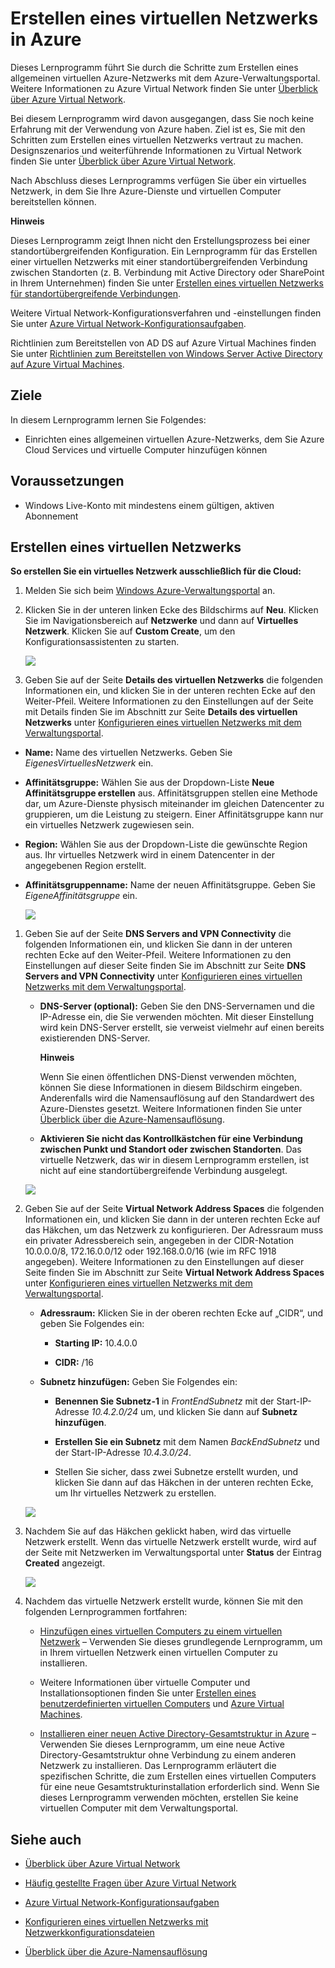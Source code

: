 <properties linkid="manage-services-create-a-virtual-network" urlDisplayName="Create a virtual network" pageTitle="Create a virtual network - Azure service management" metaKeywords="" description="Learn how to create an Azure Virtual Network." metaCanonical="" services="virtual-machines,virtual-network" documentationCenter="" title="Create a Virtual Network in Azure" authors="" solutions="" manager="" editor="" />

Erstellen eines virtuellen Netzwerks in Azure
=============================================

Dieses Lernprogramm führt Sie durch die Schritte zum Erstellen eines allgemeinen virtuellen Azure-Netzwerks mit dem Azure-Verwaltungsportal. Weitere Informationen zu Azure Virtual Network finden Sie unter [Überblick über Azure Virtual Network](http://msdn.microsoft.com/de-de/library/windowsazure/jj156007.aspx).

Bei diesem Lernprogramm wird davon ausgegangen, dass Sie noch keine Erfahrung mit der Verwendung von Azure haben. Ziel ist es, Sie mit den Schritten zum Erstellen eines virtuellen Netzwerks vertraut zu machen. Designszenarios und weiterführende Informationen zu Virtual Network finden Sie unter [Überblick über Azure Virtual Network](http://msdn.microsoft.com/de-de/library/windowsazure/jj156007.aspx).

Nach Abschluss dieses Lernprogramms verfügen Sie über ein virtuelles Netzwerk, in dem Sie Ihre Azure-Dienste und virtuellen Computer bereitstellen können.

**Hinweis**

Dieses Lernprogramm zeigt Ihnen nicht den Erstellungsprozess bei einer standortübergreifenden Konfiguration. Ein Lernprogramm für das Erstellen einer virtuellen Netzwerks mit einer standortübergreifenden Verbindung zwischen Standorten (z. B. Verbindung mit Active Directory oder SharePoint in Ihrem Unternehmen) finden Sie unter [Erstellen eines virtuellen Netzwerks für standortübergreifende Verbindungen](/de-de/manage/services/networking/cross-premises-connectivity/).

Weitere Virtual Network-Konfigurationsverfahren und -einstellungen finden Sie unter [Azure Virtual Network-Konfigurationsaufgaben](http://go.microsoft.com/fwlink/?LinkId=296652).

Richtlinien zum Bereitstellen von AD DS auf Azure Virtual Machines finden Sie unter [Richtlinien zum Bereitstellen von Windows Server Active Directory auf Azure Virtual Machines](http://msdn.microsoft.com/de-de/library/windowsazure/jj156090.aspx).

Ziele
-----

In diesem Lernprogramm lernen Sie Folgendes:

-   Einrichten eines allgemeinen virtuellen Azure-Netzwerks, dem Sie Azure Cloud Services und virtuelle Computer hinzufügen können

Voraussetzungen
---------------

-   Windows Live-Konto mit mindestens einem gültigen, aktiven Abonnement

Erstellen eines virtuellen Netzwerks
------------------------------------

**So erstellen Sie ein virtuelles Netzwerk ausschließlich für die Cloud:**

1.  Melden Sie sich beim [Windows Azure-Verwaltungsportal](http://manage.windowsazure.com/) an.

2.  Klicken Sie in der unteren linken Ecke des Bildschirms auf **Neu**. Klicken Sie im Navigationsbereich auf **Netzwerke** und dann auf **Virtuelles Netzwerk**. Klicken Sie auf **Custom Create**, um den Konfigurationsassistenten zu starten.

    ![](./media/create-virtual-network/createVNet_01_OpenVirtualNetworkWizard.png)

3.  Geben Sie auf der Seite **Details des virtuellen Netzwerks** die folgenden Informationen ein, und klicken Sie in der unteren rechten Ecke auf den Weiter-Pfeil. Weitere Informationen zu den Einstellungen auf der Seite mit Details finden Sie im Abschnitt zur Seite **Details des virtuellen Netzwerks** unter [Konfigurieren eines virtuellen Netzwerks mit dem Verwaltungsportal](http://go.microsoft.com/fwlink/?LinkID=248092).

-   **Name:** Name des virtuellen Netzwerks. Geben Sie *EigenesVirtuellesNetzwerk* ein.

-   **Affinitätsgruppe:** Wählen Sie aus der Dropdown-Liste **Neue Affinitätsgruppe erstellen** aus. Affinitätsgruppen stellen eine Methode dar, um Azure-Dienste physisch miteinander im gleichen Datencenter zu gruppieren, um die Leistung zu steigern. Einer Affinitätsgruppe kann nur ein virtuelles Netzwerk zugewiesen sein.

-   **Region:** Wählen Sie aus der Dropdown-Liste die gewünschte Region aus. Ihr virtuelles Netzwerk wird in einem Datencenter in der angegebenen Region erstellt.

-   **Affinitätsgruppenname:** Name der neuen Affinitätsgruppe. Geben Sie *EigeneAffinitätsgruppe* ein.

    ![](./media/create-virtual-network/createVNet_02_VirtualNetworkDetails.png)

1.  Geben Sie auf der Seite **DNS Servers and VPN Connectivity** die folgenden Informationen ein, und klicken Sie dann in der unteren rechten Ecke auf den Weiter-Pfeil. Weitere Informationen zu den Einstellungen auf dieser Seite finden Sie im Abschnitt zur Seite **DNS Servers and VPN Connectivity** unter [Konfigurieren eines virtuellen Netzwerks mit dem Verwaltungsportal](http://go.microsoft.com/fwlink/?LinkID=248092).

    -   **DNS-Server (optional):** Geben Sie den DNS-Servernamen und die IP-Adresse ein, die Sie verwenden möchten. Mit dieser Einstellung wird kein DNS-Server erstellt, sie verweist vielmehr auf einen bereits existierenden DNS-Server.

        **Hinweis**

        Wenn Sie einen öffentlichen DNS-Dienst verwenden möchten, können Sie diese Informationen in diesem Bildschirm eingeben. Anderenfalls wird die Namensauflösung auf den Standardwert des Azure-Dienstes gesetzt. Weitere Informationen finden Sie unter [Überblick über die Azure-Namensauflösung](http://go.microsoft.com/fwlink/?linkid=248097).

    -   **Aktivieren Sie nicht das Kontrollkästchen für eine Verbindung zwischen Punkt und Standort oder zwischen Standorten**. Das virtuelle Netzwerk, das wir in diesem Lernprogramm erstellen, ist nicht auf eine standortübergreifende Verbindung ausgelegt.

    ![](./media/create-virtual-network/createVNet_03_DNSServersandVPNConnectivity.png)

2.  Geben Sie auf der Seite **Virtual Network Address Spaces** die folgenden Informationen ein, und klicken Sie dann in der unteren rechten Ecke auf das Häkchen, um das Netzwerk zu konfigurieren. Der Adressraum muss ein privater Adressbereich sein, angegeben in der CIDR-Notation 10.0.0.0/8, 172.16.0.0/12 oder 192.168.0.0/16 (wie im RFC 1918 angegeben). Weitere Informationen zu den Einstellungen auf dieser Seite finden Sie im Abschnitt zur Seite **Virtual Network Address Spaces** unter [Konfigurieren eines virtuellen Netzwerks mit dem Verwaltungsportal](http://go.microsoft.com/fwlink/?LinkID=248092).

    -   **Adressraum:** Klicken Sie in der oberen rechten Ecke auf „CIDR“, und geben Sie Folgendes ein:

        -   **Starting IP:** 10.4.0.0

        -   **CIDR:** /16

    -   **Subnetz hinzufügen:** Geben Sie Folgendes ein:

        -   **Benennen Sie Subnetz-1** in *FrontEndSubnetz* mit der Start-IP-Adresse *10.4.2.0/24* um, und klicken Sie dann auf **Subnetz hinzufügen**.

        -   **Erstellen Sie ein Subnetz** mit dem Namen *BackEndSubnetz* und der Start-IP-Adresse *10.4.3.0/24*.

        -   Stellen Sie sicher, dass zwei Subnetze erstellt wurden, und klicken Sie dann auf das Häkchen in der unteren rechten Ecke, um Ihr virtuelles Netzwerk zu erstellen.

    ![](./media/create-virtual-network/createVNet_04_VirtualNetworkAddressSpaces.png)

3.  Nachdem Sie auf das Häkchen geklickt haben, wird das virtuelle Netzwerk erstellt. Wenn das virtuelle Netzwerk erstellt wurde, wird auf der Seite mit Netzwerken im Verwaltungsportal unter **Status** der Eintrag **Created** angezeigt.

    ![](./media/create-virtual-network/createVNet_05_VirtualNetworkCreatedStatus.png)

4.  Nachdem das virtuelle Netzwerk erstellt wurde, können Sie mit den folgenden Lernprogrammen fortfahren:

    -   [Hinzufügen eines virtuellen Computers zu einem virtuellen Netzwerk](/de-de/manage/services/networking/add-a-vm-to-a-virtual-network/) – Verwenden Sie dieses grundlegende Lernprogramm, um in Ihrem virtuellen Netzwerk einen virtuellen Computer zu installieren.

    -   Weitere Informationen über virtuelle Computer und Installationsoptionen finden Sie unter [Erstellen eines benutzerdefinierten virtuellen Computers](/de-de/manage/windows/how-to-guides/custom-create-a-vm/) und [Azure Virtual Machines](/de-de/manage/windows/).

    -   [Installieren einer neuen Active Directory-Gesamtstruktur in Azure](/de-de/manage/services/networking/active-directory-forest/) – Verwenden Sie dieses Lernprogramm, um eine neue Active Directory-Gesamtstruktur ohne Verbindung zu einem anderen Netzwerk zu installieren. Das Lernprogramm erläutert die spezifischen Schritte, die zum Erstellen eines virtuellen Computers für eine neue Gesamtstrukturinstallation erforderlich sind. Wenn Sie dieses Lernprogramm verwenden möchten, erstellen Sie keine virtuellen Computer mit dem Verwaltungsportal.

Siehe auch
----------

-   [Überblick über Azure Virtual Network](http://msdn.microsoft.com/de-de/library/windowsazure/jj156007.aspx)

-   [Häufig gestellte Fragen über Azure Virtual Network](http://go.microsoft.com/fwlink/?LinkId=296650)

-   [Azure Virtual Network-Konfigurationsaufgaben](http://go.microsoft.com/fwlink/?LinkId=296652)

-   [Konfigurieren eines virtuellen Netzwerks mit Netzwerkkonfigurationsdateien](http://msdn.microsoft.com/de-de/library/windowsazure/jj156097.aspx)

-   [Überblick über die Azure-Namensauflösung](http://go.microsoft.com/fwlink/?LinkId=248097)


